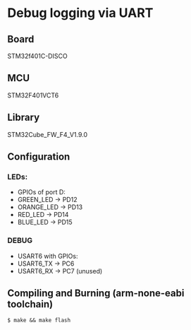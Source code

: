 # Debug logging via UART

## Board
STM32f401C-DISCO

## MCU
STM32F401VCT6

## Library
STM32Cube_FW_F4_V1.9.0

## Configuration

### LEDs:
 * GPIOs of port D:
  * GREEN_LED -> PD12
  * ORANGE_LED -> PD13
  * RED_LED -> PD14
  * BLUE_LED -> PD15

### DEBUG
 * USART6 with GPIOs:
  * USART6_TX -> PC6
  * USART6_RX -> PC7 (unused) 

## Compiling and Burning (arm-none-eabi toolchain)
```
$ make && make flash
```
